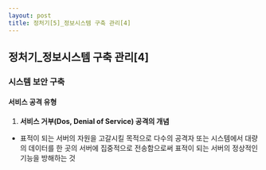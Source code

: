 ```yaml
---
layout: post
title: 정처기[5]_정보시스템 구축 관리[4]
---
```


## 정처기_정보시스템 구축 관리[4]

### 시스템 보안 구축

#### 서비스 공격 유형

1. __서비스 거부(Dos, Denial of Service) 공격의 개념__
  - 표적이 되는 서버의 자원을 고갈시킬 목적으로 다수의 공격자 또는 시스템에서 대량의 데이터를 한 곳의 서버에 집중적으로 전송함으로써 표적이 되는 서버의 정상적인 기능을 방해하는 것































